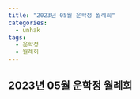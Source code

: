 ```yaml
---
title: "2023년 05월 운학정 월례회"
categories:
  - unhak
tags:
  - 운학정
  - 월례회
---
```


## 2023년 05월 운학정 월례회